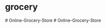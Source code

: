 # grocery
#   O n l i n e - G r o c e r y - S t o r e  
 #   O n l i n e - G r o c e r y - S t o r e  
 